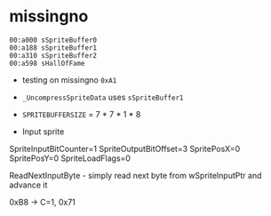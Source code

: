 # missingno

```
00:a000 sSpriteBuffer0
00:a188 sSpriteBuffer1
00:a310 sSpriteBuffer2
00:a598 sHallOfFame
```

- testing on missingno `0xA1`
- `_UncompressSpriteData` uses `sSpriteBuffer1`
- `SPRITEBUFFERSIZE` = 7 * 7 * 1 * 8

- Input sprite

SpriteInputBitCounter=1
SpriteOutputBitOffset=3
SpritePosX=0
SpritePosY=0
SpriteLoadFlags=0

ReadNextInputByte - simply read next byte from wSpriteInputPtr and advance it
 

0xB8 -> C=1, 0x71



